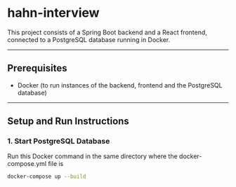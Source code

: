 # hahn-interview

This project consists of a Spring Boot backend and a React frontend, connected to a PostgreSQL database running in Docker.

---

## Prerequisites

- Docker (to run instances of the backend, frontend and the PostgreSQL database)

---

## Setup and Run Instructions

### 1. Start PostgreSQL Database

Run this Docker command in the same directory where the docker-compose.yml file is

```bash
docker-compose up --build
```



